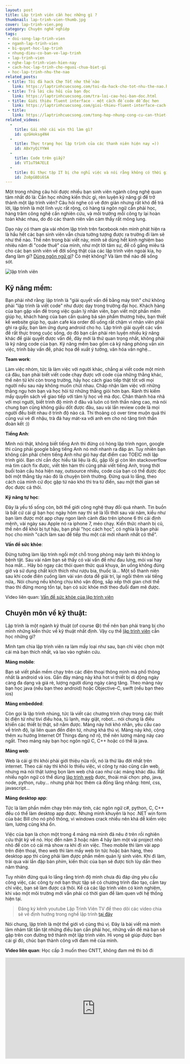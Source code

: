 ```yaml
---
layout: post
title: Lập trình viên cần học những gì ?
thumbnail: lap-trinh-vien-thumb.jpg
cover: lap-trinh-vien.png
category: Chuyện nghề nghiệp
tags:
 - doi-song-lap-trinh-vien
 - nganh-lap-trinh-vien
 - bi-quyet-hoc-lap-trinh
 - nhung-dieu-co-ban-ve-lap-trinh
 - lap-trinh-vien
 - nghe-lap-trinh-vien-hien-nay
 - cach-hoc-lap-trinh-cho-nguoi-chua-biet-gi
 - hoc-lap-trinh-nhu-the-nao
related_posts:
 - title: Tôi đã hack Chợ Tốt như thế nào
   link: https://laptrinhcuocsong.com/toi-da-hack-cho-tot-nhu-the-nao.html
 - title: Trả lời câu hỏi của bạn đọc
   link: https://laptrinhcuocsong.com/tra-loi-cau-hoi-ban-doc.html
 - title: Giới thiệu fluent interface - một cách để code dễ đọc hơn
   link: https://laptrinhcuocsong.com/gioi-thieu-fluent-interface-cach-de-viet-code-de-doc.html
 - title: 
   link: https://laptrinhcuocsong.com/tong-hop-nhung-cong-cu-can-thiet-cho-web-developer.html
related_videos:
  -
    title: Gái nhờ cài win thì làm gì?
    id: qzGHoksg4N4
  -
    title: Thực trạng học lập trình của các thanh niên hiện nay =))
    id: ABxYyQiYYW4
  -
    title: Code trên giấy? 
    id: VT1uT9A7ELE
  -
    title: Đi thực tập IT bị cho nghỉ việc và nói rằng không có thời gian đào tạo 
    id: Zo8pGBDi6SA
---
```


Một trong những câu hỏi được nhiều bạn sinh viên ngành công nghệ quan tâm nhất đó là: Cần học những kiến thức gì, rèn luyện kỹ năng gì để trở thành một lập trình viên? Câu hỏi nghe có vẻ đơn giản nhưng rất khó để trả lời, lập trình là một lĩnh vực rất rộng, có hàng tá ngôn ngữ cần phải học, hàng trăm công nghệ cần nghiên cứu, và môi trường mỗi công ty lại hoàn toàn khác nhau, do đó các thanh niên vẫn cảm thấy rất mông lung.

Dạo này có tham gia vài nhóm lập trình trên facebook nên mình phát hiện ra là hầu hết các bạn sinh viên vẫn chưa tưởng tượng được ra trường đi làm sẽ như thế nào. Thế nên trong bài viết này, mình sẽ dùng hết kinh nghiệm bao nhiêu năm đi "code thuê" của mình, như một lời tâm sự, để cố gắng miêu tả cho các bạn sinh viên về đời sống thật của các lập trình viên ngoài kia, họ đang làm gì? [Dùng ngôn ngữ gì](https://laptrinhcuocsong.com/nen-hoc-ngon-ngu-lap-trinh-nao.html)? Có mệt không? Và làm thế nào để sống sót.

![lập trình viên](images/lap-trinh-vien.png)

## Kỹ năng mềm:

Bạn phải nhớ rằng: lập trình là "giải quyết vấn đề bằng máy tính" chứ không phải "lập trình là viết code" như được dạy trong trường đại học. Khách hàng của bạn gặp vấn đề trong việc quản lý nhân viên, bạn viết một phần mềm giúp họ, khách hàng của bạn cần quảng bá sản phẩm thương hiệu, bạn thiết kế website giúp họ, quán cafe kia order đồ uống rất chậm vì nhân viên phải ghi ra giấy, bạn làm ứng dụng android cho họ. Lập trình giải quyết các vấn đề rất thực trong cuộc sống, do đó bạn cần phải rèn luyện nhiều kỹ năng khác để giải quyết được vấn đề, đây mới là thứ quan trọng nhất, không phải là kỹ năng code của bạn. Kỹ năng mềm bao gồm cả kỹ năng phỏng vấn xin việc, trình bày vấn đề, phác họa đề xuất ý tưởng, văn hóa văn nghệ...

**Team work**:

Làm việc nhóm, tức là làm việc với người khác, chẳng ai viết code một mình cả đâu, bạn phải biết viết code chạy được với code của những thằng khác, thế nên từ khi còn trong trường, hãy học cách giao tiếp thật tốt với mọi người nếu sau này không muốn chửi nhau. Chấp nhận làm việc với những thằng ngu hơn bạn và học hỏi từ những thằng giỏi hơn bạn. Rảnh thì kiếm mấy quyển sách về giao tiếp với tâm lý học về mà đọc. Chân thành hòa nhã với mọi người, biết trình độ mình ở đâu và luôn có tinh thần nâng cao, mà nói chung bạn cũng không giấu dốt được đâu, sau vài lần review code là mọi người đều biết nhau ở trình độ nào cả. Thi thoảng có over time muộn quá thì cũng vui vẻ đi nhậu, trà đá hay mát-xa với anh em cho nó tăng tinh thần đoàn kết :))

**Tiếng Anh**:

Mình nói thật, không biết tiếng Anh thì đừng có hòng lập trình ngon, google thì cũng phải google bằng tiếng Anh nó mới nhanh ra đáp án. Tuy nhiên bạn không cần phải chém tiếng Anh như gió hay đạt điểm cao TOEIC mới lập trình giỏi. Bạn chỉ cần đọc hiểu tài liệu là đủ, gặp lỗi gì còn lên stackoverflow mà tìm cách fix được, viết tên hàm thì cũng phải viết tiếng Anh, trong thời buổi toàn cầu hóa hiện nay, outsource nhiều, code của bạn có thể được đọc bởi một thằng tây nào đó là chuyện bình thường. Đừng quá lo lắng, theo cách của mình cứ đọc gặp từ nào khó thì tra từ điển, sau một thời gian sẽ đọc được cả thôi.

**Kỹ năng tự học**:

Đây là yếu tố sống còn, bởi thế giới công nghệ thay đổi quá nhanh. Tin buồn là bất cứ cái gì bạn học ngày hôm nay thì sẽ là lỗi thời sau vài năm, kiểu như bạn làm được một app chạy ngon lành cành đào trên iphone 6 thì cái định mệnh, vài ngày sau Apple nó ra iphone 7, méo chạy. Kiến thức nhanh bị cũ, thế nên để khỏi bị tụt hậu, bạn phải "học cách học", có nghĩa là bạn phải học cho mình "cách làm sao để tiếp thu một cái mới nhanh nhất có thể".

**Vấn đề sức khỏe**:

Đừng tưởng làm lập trình ngồi một chỗ trong phòng máy lạnh thì không lo bệnh tật. Sau vài năm bạn sẽ thấy có vài vấn đề như đau lưng, mỏi vai hay hoa mắt... Hãy bỏ ngay các thói quen thức quá khuya, ăn uống không đúng giờ và sử dụng chất kích thích như rượu bia, thuốc lá... Một số thanh niên sau khi code điên cuồng làm vài ván dota để giải trí, lại ngồi thêm vài tiếng nữa,. Nói chung nếu không chịu khó vận động, sắp xếp thời gian chơi thể thao thì đừng mong tồn tại, bạn có sức khỏe mới theo đuổi đam mê được.

Video liên quan: <a target="_blank" href="https://www.youtube.com/watch?v=5lkDOd8PKHc">Vấn đề sức khỏe của lập trình viên</a>

## Chuyên môn về kỹ thuật:

Lập trình là một ngành kỹ thuật (of course :smile:) thế nên bạn phải trang bị cho mình những kiến thức về kỹ thuật nhất định. Vậy cụ thể [lập trình viên](https://laptrinhcuocsong.com/tags/lap-trinh-vien) cần học những gì?

Mình tạm chia lập trình viên ra làm mấy loại như sau, bạn chỉ việc chọn một cái mà bạn thích nhất, và lao vào nghiên cứu.

**Mảng mobile**: 

Bạn sẽ viết phần mềm chạy trên các điện thoại thông minh mà phổ thông nhất là android và ios. Gần đây mảng này khá hot vì thiết bị di động ngày càng đa dạng và giá rẻ, lượng người dùng ngày càng tăng. Theo mảng này bạn học java (nếu bạn theo android) hoặc Objective-C, swift (nếu bạn theo ios)

**Mảng embedded**: 

Còn gọi là lập trình nhúng, tức là viết các chương trình chạy trong các thiết bị điện tử như tivi điều hòa, tủ lạnh, máy giặt, robot... nói chung là điều khiển các thiết bị thật, sờ nắm được. Mảng này hơi khó nhằn, yêu cầu cao về trình độ, lại liên quan đến điện tử, nhưng khá thú vị. Mảng này khó, cộng thêm xu hướng Internet Of Things đang nở rộ, thế nên lương mảng này cao ngất. Theo mảng này bạn học ngôn ngữ C, C++ hoặc có thể là java.

**Mảng web**: 

Web là cái gì thì khỏi phải giới thiệu nữa rồi, nó là thứ lâu đời nhất trên internet. Theo cái này thì khỏi lo thiếu việc, vì công ty nào cũng cần web, nhưng mà nói thật lương bọn làm web chả cao như các mảng khác đâu. Rất nhiều ngôn ngữ có thể dùng [lập trình web](https://laptrinhcuocsong.com/tags/lap-trinh-web) được, thoải mái chọn: php, java, node, python, ruby... nhưng phải học thêm cả đống lằng nhằng: html, css, javascript...

**Mảng desktop app**:

Tức là làm phần mềm chạy trên máy tính, các ngôn ngữ c#, python, C, C++ đều có thể làm desktop app được. Nhưng mình khuyên là học .NET win form của bác Bill cho nó phổ thông, vì windows crack nhiều nên khá dễ kiếm việc làm, lương cũng khá ổn.

Việc của bạn là chọn một trong 4 mảng mà mình đã nêu ở trên rồi nghiên cứu thật kỹ về nó. Học đến năm 3 hoặc năm 4 hãy làm một vài project nhỏ nhỏ để còn có cái mà show ra khi đi xin việc. Theo mobile thì làm vài app trên điện thoại, theo web thì làm mấy web tin tức hoặc bán hàng, theo desktop app thì cũng phải làm được phần mềm quản lý sinh viên. Khi đi làm, trải qua vài lần đập bàn phím, kiến thức của bạn sẽ được tích lũy dần theo năm tháng.

Tuy nhiên đừng quá lo lắng rằng trình độ mình chưa đủ đáp ứng yêu cầu công việc, các công ty nơi bạn thực tập sẽ có chương trình đào tạo, cầm tay chỉ việc, bạn sẽ làm được cả thôi. Kể cả các lập trình viên có kinh nghiệm, khi vào một môi trường mới vẫn phải có thời gian để làm quen với hệ thống hiện tại.

> Đăng ký kênh youtube Lập Trình Viên TV để theo dõi các video chia sẻ về định hướng trong nghề lập trình [tại đây](https://www.youtube.com/channel/UC5CIt5W4kq4ie0KJEdg2ztg)

Nói chung, lập trình là một thế giới vô cùng thú vị. Đây là bài viết mà mình lảm nhảm tất tần tật những điều bạn cần phải học, những vấn đề mà bạn sẽ gặp trên con đường trở thành một lập trình viên. Hi vọng sẽ giúp được bạn cái gì đó, chúc bạn thành công với đam mê của mình.

**Video liên quan**: Học cấp 3 muốn theo CNTT, không đam mê thì bỏ đi

<div class="youtube">
<iframe width="560" height="315" src="https://www.youtube.com/embed/NSd4DPxHv3c" frameborder="0" allowfullscreen></iframe>
</div>
